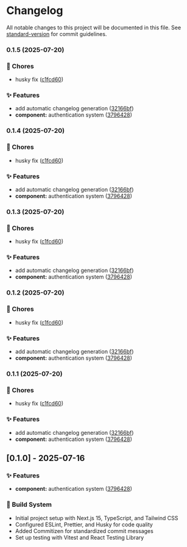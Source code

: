 # Changelog

All notable changes to this project will be documented in this file. See [standard-version](https://github.com/conventional-changelog/standard-version) for commit guidelines.

### 0.1.5 (2025-07-20)

### 🔨 Chores

- husky fix ([c1fcd60](https://github.com/tanawat011/my-next-tools/commit/c1fcd609c6a4d5a75370ba9d3562a2556940e792))

### ✨ Features

- add automatic changelog generation ([32166bf](https://github.com/tanawat011/my-next-tools/commit/32166bf0c45e77d41160856c6d8e73103591240a))
- **component:** authentication system ([3796428](https://github.com/tanawat011/my-next-tools/commit/3796428d716c6b45a0242d464f1c2247ae68c034))

### 0.1.4 (2025-07-20)

### 🔨 Chores

- husky fix ([c1fcd60](https://github.com/tanawat011/my-next-tools/commit/c1fcd609c6a4d5a75370ba9d3562a2556940e792))

### ✨ Features

- add automatic changelog generation ([32166bf](https://github.com/tanawat011/my-next-tools/commit/32166bf0c45e77d41160856c6d8e73103591240a))
- **component:** authentication system ([3796428](https://github.com/tanawat011/my-next-tools/commit/3796428d716c6b45a0242d464f1c2247ae68c034))

### 0.1.3 (2025-07-20)

### 🔨 Chores

- husky fix ([c1fcd60](https://github.com/tanawat011/my-next-tools/commit/c1fcd609c6a4d5a75370ba9d3562a2556940e792))

### ✨ Features

- add automatic changelog generation ([32166bf](https://github.com/tanawat011/my-next-tools/commit/32166bf0c45e77d41160856c6d8e73103591240a))
- **component:** authentication system ([3796428](https://github.com/tanawat011/my-next-tools/commit/3796428d716c6b45a0242d464f1c2247ae68c034))

### 0.1.2 (2025-07-20)

### 🔨 Chores

- husky fix ([c1fcd60](https://github.com/tanawat011/my-next-tools/commit/c1fcd609c6a4d5a75370ba9d3562a2556940e792))

### ✨ Features

- add automatic changelog generation ([32166bf](https://github.com/tanawat011/my-next-tools/commit/32166bf0c45e77d41160856c6d8e73103591240a))
- **component:** authentication system ([3796428](https://github.com/tanawat011/my-next-tools/commit/3796428d716c6b45a0242d464f1c2247ae68c034))

### 0.1.1 (2025-07-20)

### 🔨 Chores

- husky fix ([c1fcd60](https://github.com/tanawat011/my-next-tools/commit/c1fcd609c6a4d5a75370ba9d3562a2556940e792))

### ✨ Features

- add automatic changelog generation ([32166bf](https://github.com/tanawat011/my-next-tools/commit/32166bf0c45e77d41160856c6d8e73103591240a))
- **component:** authentication system ([3796428](https://github.com/tanawat011/my-next-tools/commit/3796428d716c6b45a0242d464f1c2247ae68c034))

## [0.1.0] - 2025-07-16

### ✨ Features

- **component:** authentication system ([3796428](https://github.com/tanawat011/my-next-tools/commit/3796428d716c6b45a0242d464f1c2247ae68c034))

### 🔧 Build System

- Initial project setup with Next.js 15, TypeScript, and Tailwind CSS
- Configured ESLint, Prettier, and Husky for code quality
- Added Commitizen for standardized commit messages
- Set up testing with Vitest and React Testing Library
